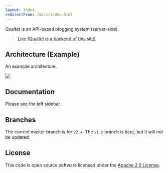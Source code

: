 ```yaml
---
layout: index
redirectFrom: /docs/index.html
---
```


Qualtet is an API-based blogging system (server-side).

> [Live (Qualtet is a backend of this site)](https://yoshinorin.net)

## Architecture (Example)

An example architecture.

![](./assets/arch.svg)

## Documentation

Please see the left sidebar.

## Branches

The current master branch is for `v2.x`. The `v1.x` branch is [here](https://github.com/yoshinorin/qualtet/tree/v1.x), but it will not be updated.

## License

This code is open source software licensed under the [Apache 2.0 License](https://www.apache.org/licenses/LICENSE-2.0.html).
